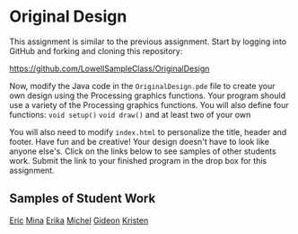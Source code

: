 Original Design
===============

This assignment is similar to the previous assignment. Start by logging into GitHub and forking and cloning this repository:

https://github.com/LowellSampleClass/OriginalDesign

Now, modify the Java code in the `OriginalDesign.pde` file to create your own design using the Processing graphics functions. Your program should use a variety of the Processing graphics functions. You will also
define four functions:
`void setup()`
`void draw()`
and at least two of your own

You will also need to modify `index.html` to personalize the title, header and footer. Have fun and be creative! Your design doesn't have to look like anyone else's. Click on the links below to see samples of other students work. Submit the link to your finished program in the drop box for this assignment.

Samples of Student Work
-----------------------
[Eric](http://ericheung1231.github.io/OriginalDesign/)
[Mina](http://minataur.github.io/OriginalDesign/)
[Erika](http://bekutaa.github.io/OriginalDesign/)
[Michel](http://limichel.github.io/OriginalDesign/)
[Gideon](http://giteon.github.io/OriginalDesign/)
[Kristen](http://kris-10.github.io/OriginalDesign/)
